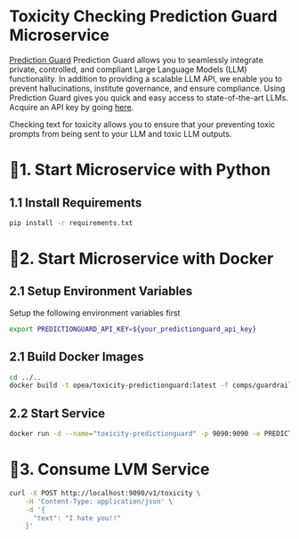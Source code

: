 # Toxicity Checking Prediction Guard Microservice

[Prediction Guard](https://docs.predictionguard.com) Prediction Guard allows you to seamlessly integrate private, controlled, and compliant Large Language Models (LLM) functionality. In addition to providing a scalable LLM API, we enable you to prevent hallucinations, institute governance, and ensure compliance. Using Prediction Guard gives you quick and easy access to state-of-the-art LLMs. Acquire an API key by going [here](https://mailchi.mp/predictionguard/getting-started).

Checking text for toxicity allows you to ensure that your preventing toxic prompts from being sent to your LLM and toxic LLM outputs.

# 🚀1. Start Microservice with Python

## 1.1 Install Requirements

```bash
pip install -r requirements.txt
```

# 🚀2. Start Microservice with Docker

## 2.1 Setup Environment Variables

Setup the following environment variables first

```bash
export PREDICTIONGUARD_API_KEY=${your_predictionguard_api_key}
```

## 2.1 Build Docker Images

```bash
cd ../..
docker build -t opea/toxicity-predictionguard:latest -f comps/guardrails/toxicity_harm/predictionguard/docker/Dockerfile .
```

## 2.2 Start Service

```bash
docker run -d --name="toxicity-predictionguard" -p 9090:9090 -e PREDICTIONGUARD_API_KEY=$PREDICTIONGUARD_API_KEY opea/toxicity_predictionguard:latest
```

# 🚀3. Consume LVM Service

```bash
curl -X POST http://localhost:9090/v1/toxicity \
    -H 'Content-Type: application/json' \
    -d '{
      "text": "I hate you!!"
    }' 
```